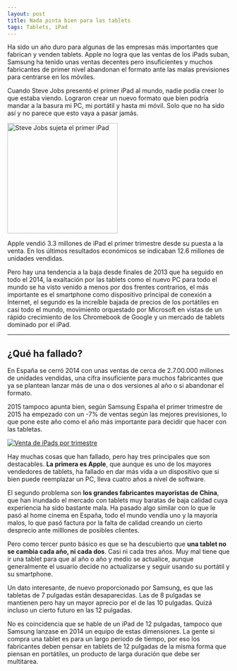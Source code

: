 ```yaml
---
layout: post
title: Nada pinta bien para las tablets
tags: Tablets, iPad
---
```

Ha sido un año duro para algunas de las empresas más importantes que fabrican y venden tablets. Apple no logra que las ventas de los iPads suban, Samsung ha tenido unas ventas decentes pero insuficientes y muchos fabricantes de primer nivel abandonan el formato ante las malas previsiones para centrarse en los móviles.

Cuando Steve Jobs presentó el primer iPad al mundo, nadie podía creer lo que estaba viendo. Lograron crear un nuevo formato que bien podría mandar a la basura mi PC, mi portátil y hasta mi móvil. Solo que no ha sido así y no parece que esto vaya a pasar jamás.

<img src="https://cdn-images-2.medium.com/max/1024/1*KBvRmUL2iT7rPtgjTMSKzQ.jpeg" class="alignleft" alt="Steve Jobs sujeta el primer iPad" width="250">

Apple vendió 3.3 millones de iPad el primer trimestre desde su puesta a la venta. En los últimos resultados económicos se indicaban 12.6 millones de unidades vendidas.

Pero hay una tendencia a la baja desde finales de 2013 que ha seguido en todo el 2014, la exaltación por las tablets como el nuevo PC para todo el mundo se ha visto venido a menos por dos frentes contrarios, el más importante es el smartphone como dispositivo principal de conexión a Internet, el segundo es la increíble bajada de precios de los portátiles en casi todo el mundo, movimiento orquestado por Microsoft en vistas de un rápido crecimiento de los Chromebook de Google y un mercado de tablets dominado por el iPad.

<hr>

## ¿Qué ha fallado?

En España se cerró 2014 con unas ventas de cerca de 2.7.00.000 millones de unidades vendidas, una cifra insuficiente para muchos fabricantes que ya se plantean lanzar más de una o dos versiones al año o si abandonar el formato.

2015 tampoco apunta bien, según Samsung España el primer trimestre de 2015 ha empezado con un -7% de ventas según las mejores previsiones, lo que pone este año como el año más importante para decidir que hacer con las tabletas.

<a href="https://i.imgur.com/WpVSTav.png"><img src="http://i.imgur.com/WpVSTav.png" alt="Venta de iPads por trimestre" class="aligncenter"></a>

Hay muchas cosas que han fallado, pero hay tres principales que son destacables. **La primera es Apple**, que aunque es uno de los mayores vendedores de tablets, ha fallado en dar más vida a un dispositivo que si bien puede reemplazar un PC, lleva cuatro años a nivel de software.

El segundo problema son **los grandes fabricantes mayoristas de China**, que han inundado el mercado con tablets muy baratas de baja calidad cuya experiencia ha sido bastante mala. Ha pasado algo similar con lo que le pasó al home cinema en España, todo el mundo vendía uno y la mayoría malos, lo que pasó factura por la falta de calidad creando un cierto desprecio ante milllones de posibles clientes.

Pero como tercer punto básico es que se ha descubierto que **una tablet no se cambia cada año, ni cada dos**. Casi ni cada tres años. Muy mal tiene que ir una tablet para que al año o año y medio se actualice, aunque generalmente el usuario decide no actualizarse y seguir usando su portátil y su smartphone.

Un dato interesante, de nuevo proporcionado por Samsung, es que las tabletas de 7 pulgadas están desaparecidas. Las de 8 pulgadas se mantienen pero hay un mayor aprecio por el de las 10 pulgadas. Quizá incluso un cierto futuro en las 12 pulgadas.

No es coincidencia que se hable de un iPad de 12 pulgadas, tampoco que Samsung lanzase en 2014 un equipo de estas dimensiones. La gente si compra una tablet es para un largo periodo de tiempo, por eso los fabricantes deben pensar en tablets de 12 pulgadas de la misma forma que piensan en portátiles, un producto de larga duración que debe ser multitarea.